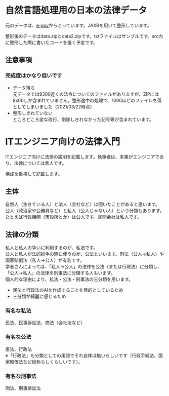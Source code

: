 # 自然言語処理用の日本の法律データ

元のデータは、[e-gov](https://elaws.e-gov.go.jp/download/)からとっています。JAXBを用いて整形しています。

整形後のデータはdata.zipとdata2.zipです。txtファイルはサンプルです。src内に整形した際に書いたコードを置く予定です。



## 注意事項
### 完成度はかなり低いです
- データ落ち<br/>
 元データでは9300近くの法令についてのファイルがありますが、ZIPには8x00しか含まれていません。整形途中の処理で、1000ほどのファイルを落としてしまいました（2021/03/22時点）
- 整形しきれていない<br/>
ところどころ変な改行、削除しきれなかった記号等が含まれています。


# ITエンジニア向けの法律入門
ITエンジニア向けに法律の説明を記載します。執筆者は、本業がエンジニアであり、法律については素人です。

構成を重視して記載します。

## 主体
自然人（生きている人）と法人（会社など）は聞いたことがあると思います。<br/>
公人（政治家や公務員など）と私人（公人じゃない人）という分類もあります。<br/>
たとえば行政機関（市役所とか）は公人です。民間会社は私人です。<br/>

## 法律の分類
私人と私人の争いに利用するのが、私法です。<br/>
公人と私人が法的紛争の際に使うのが、公法といいます。刑法（公人→私人）や国家賠償法（私人→公人）が有名です。<br/>
学者さんによっては、「私人→公人」の法律を公法（または行政法）に分類し、「公人→私人」の法律を刑事法に分類する人もいます。<br/>
個人的な理由により、私法・公法・刑事法の三分類を用います。
 - 民法と行政法のAIを作成することを目的としているため
 - 三分類が綺麗に感じるため

### 有名な私法
民法、民事訴訟法、商法（会社法など）

### 有名な公法
憲法、行政法<br/>
※「行政法」も分類としての用語でそれ自体は無いらしいです（行政手続法、国家賠償法など総称らしくらしいです）。

### 有名な刑事法
刑法、刑事訴訟法

